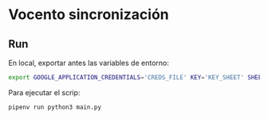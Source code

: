 # Vocento sincronización

## Run

En local, exportar antes las variables de entorno:
```bash
export GOOGLE_APPLICATION_CREDENTIALS='CREDS_FILE' KEY='KEY_SHEET' SHEET_CREDENTIALS_FILE='SPREADHEET_CREDENTIALS_FILE'
```

Para ejecutar el scrip:
```bash
pipenv run python3 main.py
```

